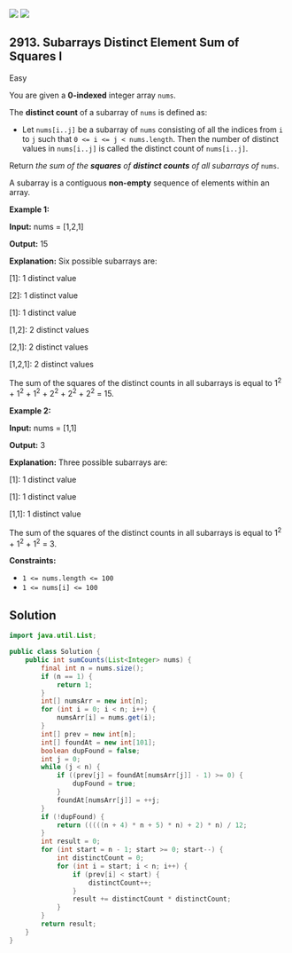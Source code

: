 [![](https://img.shields.io/github/stars/javadev/LeetCode-in-Java?label=Stars&style=flat-square)](https://github.com/javadev/LeetCode-in-Java)
[![](https://img.shields.io/github/forks/javadev/LeetCode-in-Java?label=Fork%20me%20on%20GitHub%20&style=flat-square)](https://github.com/javadev/LeetCode-in-Java/fork)

## 2913\. Subarrays Distinct Element Sum of Squares I

Easy

You are given a **0-indexed** integer array `nums`.

The **distinct count** of a subarray of `nums` is defined as:

*   Let `nums[i..j]` be a subarray of `nums` consisting of all the indices from `i` to `j` such that `0 <= i <= j < nums.length`. Then the number of distinct values in `nums[i..j]` is called the distinct count of `nums[i..j]`.

Return _the sum of the **squares** of **distinct counts** of all subarrays of_ `nums`.

A subarray is a contiguous **non-empty** sequence of elements within an array.

**Example 1:**

**Input:** nums = [1,2,1]

**Output:** 15

**Explanation:** Six possible subarrays are: 

[1]: 1 distinct value 

[2]: 1 distinct value 

[1]: 1 distinct value 

[1,2]: 2 distinct values 

[2,1]: 2 distinct values 

[1,2,1]: 2 distinct values 

The sum of the squares of the distinct counts in all subarrays is equal to 1<sup>2</sup> + 1<sup>2</sup> + 1<sup>2</sup> + 2<sup>2</sup> + 2<sup>2</sup> + 2<sup>2</sup> = 15.

**Example 2:**

**Input:** nums = [1,1]

**Output:** 3

**Explanation:** Three possible subarrays are: 

[1]: 1 distinct value 

[1]: 1 distinct value 

[1,1]: 1 distinct value 

The sum of the squares of the distinct counts in all subarrays is equal to 1<sup>2</sup> + 1<sup>2</sup> + 1<sup>2</sup> = 3.

**Constraints:**

*   `1 <= nums.length <= 100`
*   `1 <= nums[i] <= 100`

## Solution

```java
import java.util.List;

public class Solution {
    public int sumCounts(List<Integer> nums) {
        final int n = nums.size();
        if (n == 1) {
            return 1;
        }
        int[] numsArr = new int[n];
        for (int i = 0; i < n; i++) {
            numsArr[i] = nums.get(i);
        }
        int[] prev = new int[n];
        int[] foundAt = new int[101];
        boolean dupFound = false;
        int j = 0;
        while (j < n) {
            if ((prev[j] = foundAt[numsArr[j]] - 1) >= 0) {
                dupFound = true;
            }
            foundAt[numsArr[j]] = ++j;
        }
        if (!dupFound) {
            return (((((n + 4) * n + 5) * n) + 2) * n) / 12;
        }
        int result = 0;
        for (int start = n - 1; start >= 0; start--) {
            int distinctCount = 0;
            for (int i = start; i < n; i++) {
                if (prev[i] < start) {
                    distinctCount++;
                }
                result += distinctCount * distinctCount;
            }
        }
        return result;
    }
}
```